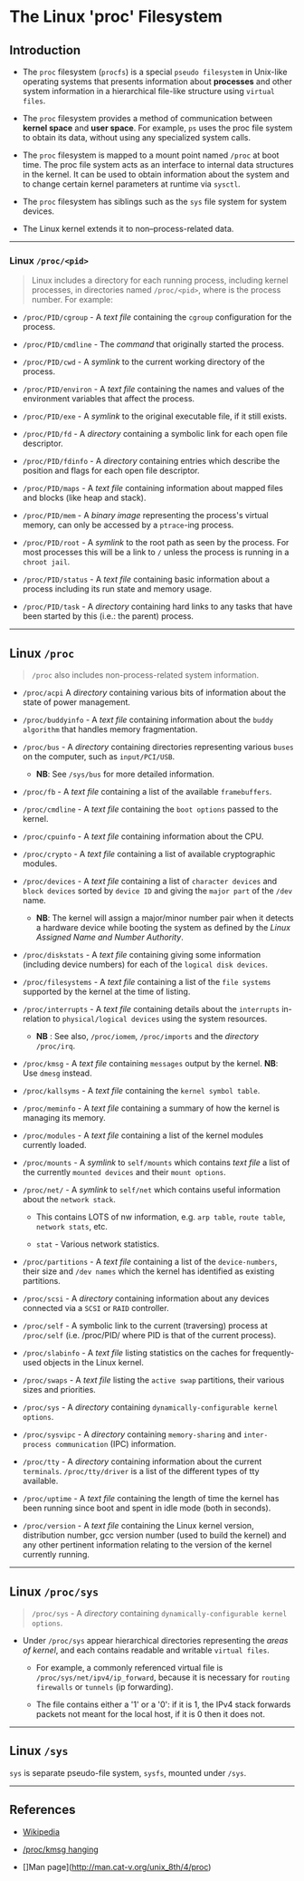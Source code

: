 # The Linux 'proc' Filesystem

## Introduction

* The `proc` filesystem (`procfs`) is a special `pseudo filesystem` in Unix-like operating systems that presents information about __processes__ and other system information in a hierarchical file-like structure using `virtual files`.

* The `proc` filesystem provides a method of communication between __kernel space__ and __user space__. For example, `ps` uses the proc file system to obtain its data, without using any specialized system calls.

* The `proc` filesystem is mapped to a mount point named `/proc` at boot time. The proc file system acts as an interface to internal data structures in the kernel. It can be used to obtain information about the system and to change certain kernel parameters at runtime via `sysctl`.

* The `proc` filesystem  has siblings such as the `sys` file system for system devices. 

* The Linux kernel extends it to non–process-related data.

---

### Linux `/proc/<pid>`

> Linux includes a directory for each running process, including kernel processes, in directories named `/proc/<pid>`, where __<pid>__ is the process number. For example:

* `/proc/PID/cgroup` - A _text file_ containing the `cgroup` configuration for the process.

* `/proc/PID/cmdline` - The _command_ that originally started the process.

* `/proc/PID/cwd` - A _symlink_ to the current working directory of the process.

* `/proc/PID/environ` - A _text file_ containing the names and values of the environment variables that affect the process.

* `/proc/PID/exe` - A _symlink_ to the original executable file, if it still exists.

* `/proc/PID/fd` - A _directory_ containing a symbolic link for each open file descriptor.

* `/proc/PID/fdinfo` - A _directory_ containing entries which describe the position and flags for each open file descriptor.

* `/proc/PID/maps` - A _text file_ containing information about mapped files and blocks (like heap and stack).

* `/proc/PID/mem` - A _binary image_ representing the process's virtual memory, can only be accessed by a `ptrace`-ing process.

* `/proc/PID/root` - A _symlink_ to the root path as seen by the process. For most processes this will be a link to `/` unless the process is running in a `chroot jail`.

* `/proc/PID/status` - A _text file_ containing basic information about a process including its run state and memory usage.

* `/proc/PID/task` - A _directory_ containing hard links to any tasks that have been started by this (i.e.: the parent) process.

---

## Linux `/proc`

> `/proc` also includes non-process-related system information.

* `/proc/acpi` A _directory_ containing various bits of information about the state of power management.

* `/proc/buddyinfo` - A _text file_ containing information about the `buddy algorithm` that handles memory fragmentation.

* `/proc/bus` - A _directory_ containing directories representing various `buses` on the computer, such as `input/PCI/USB`. 

    * __NB__: See `/sys/bus` for more detailed information.

* `/proc/fb` - A _text file_ containing a list of the available `framebuffers`.

* `/proc/cmdline` - A _text file_ containing the `boot options` passed to the kernel.

* `/proc/cpuinfo` - A _text file_ containing information about the CPU.

* `/proc/crypto` - A _text file_ containing a list of available cryptographic modules.

* `/proc/devices` - A _text file_ containing a list of `character devices` and `block devices` sorted by `device ID` and giving the `major part` of the `/dev` name. 

    * __NB__: The kernel will assign a major/minor number pair when it detects a hardware device while booting the system as defined by the _Linux Assigned Name and Number Authority_.

* `/proc/diskstats` - A _text file_ containing giving some information (including device numbers) for each of the `logical disk devices`.

* `/proc/filesystems` - A _text file_ containing a list of the `file systems` supported by the kernel at the time of listing.

* `/proc/interrupts` - A _text file_ containing details about the `interrupts` in-relation to `physical/logical devices` using the system resources. 

    * __NB__ : See also, `/proc/iomem`, `/proc/imports` and the _directory_ `/proc/irq`.

* `/proc/kmsg` - A _text file_ containing `messages` output by the kernel. __NB__: Use `dmesg` instead.

* `/proc/kallsyms` - A _text file_ containing the `kernel symbol table`.

* `/proc/meminfo` - A _text file_ containing a summary of how the kernel is managing its memory.

* `/proc/modules` - A _text file_ containing a list of the kernel modules currently loaded.

* `/proc/mounts` - A _symlink_ to `self/mounts` which contains _text file_ a list of the currently `mounted devices` and their `mount options`.

* `/proc/net/` - A _symlink_ to `self/net` which contains useful information about the `network stack`. 

    * This contains LOTS of nw information, e.g. `arp table`, `route table`, `network stats`, etc.

    * `stat` - Various network statistics.

* `/proc/partitions` - A _text file_ containing a list of the `device-numbers`, their size and `/dev names` which the kernel has identified as existing partitions.

* `/proc/scsi` - A _directory_ containing information about any devices connected via a `SCSI` or `RAID` controller.

* `/proc/self` - A symbolic link to the current (traversing) process at `/proc/self` (i.e. /proc/PID/ where PID is that of the current process).

* `/proc/slabinfo` - A _text file_ listing statistics on the caches for frequently-used objects in the Linux kernel.

* `/proc/swaps` - A _text file_ listing the `active swap` partitions, their various sizes and priorities.

* `/proc/sys` - A _directory_ containing `dynamically-configurable kernel options`. 

* `/proc/sysvipc` - A _directory_ containing `memory-sharing` and `inter-process communication` (IPC) information.

* `/proc/tty` - A _directory_ containing information about the current `terminals`. `/proc/tty/driver` is a list of the different types of tty available.

* `/proc/uptime` - A _text file_ containing the length of time the kernel has been running since boot and spent in idle mode (both in seconds).

* `/proc/version` - A _text file_ containing the Linux kernel version, distribution number, gcc version number (used to build the kernel) and any other pertinent information relating to the version of the kernel currently running.

---

## Linux `/proc/sys`

> `/proc/sys` - A _directory_ containing `dynamically-configurable kernel options`. 

* Under `/proc/sys` appear hierarchical directories representing the _areas of kernel_, and each contains readable and writable `virtual files`. 

    * For example, a commonly referenced virtual file is `/proc/sys/net/ipv4/ip_forward`, because it is necessary for `routing firewalls` or `tunnels` (ip forwarding). 

    * The file contains either a '1' or a '0': if it is 1, the IPv4 stack forwards packets not meant for the local host, if it is 0 then it does not.


--- 

## Linux `/sys`

`sys` is separate pseudo-file system, `sysfs`, mounted under `/sys`.

---

## References

* [Wikipedia](https://en.wikipedia.org/wiki/Procfs)

* [/proc/kmsg hanging](https://unix.stackexchange.com/questions/117985/does-syslogd-cause-cat-proc-kmsg-not-to-work-properly)

* []Man page](http://man.cat-v.org/unix_8th/4/proc)